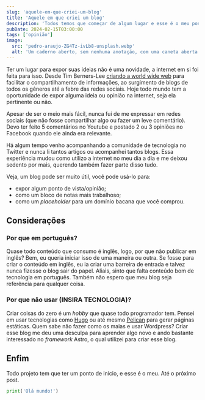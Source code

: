 ```yaml
---
slug: 'aquele-em-que-criei-um-blog'
title: 'Aquele em que criei um blog'
description: 'Todos temos que começar de algum lugar e esse é o meu ponto de partida. Uma dicussão sobre o que é esse novo projeto.'
pubDate: 2024-02-15T03:00:00
tags: ['opinião']
image:
  src: 'pedro-araujo-ZG4Tz-ivLb8-unsplash.webp'
  alt: 'Um caderno aberto, sem nenhuma anotação, com uma caneta aberta por cima'
---
```


Ter um lugar para expor suas ideias não é uma novidade, a internet em si foi feita para isso. Desde Tim Berners-Lee [criando a world wide web](https://home.cern/science/computing/birth-web) para facilitar o compartilhamento de informações, ao surgimento de blogs de todos os gêneros até a febre das redes sociais. Hoje todo mundo tem a oportunidade de expor alguma ideia ou opinião na internet, seja ela pertinente ou não.

Apesar de ser o meio mais fácil, nunca fui de me expressar em redes sociais (que não fosse compartilhar algo ou fazer um leve comentário). Devo ter feito 5 comentários no Youtube e postado 2 ou 3 opiniões no Facebook quando ele ainda era relevante.

Há algum tempo venho acompanhando a comunidade de tecnologia no Twitter e nunca li tantos artigos ou acompanhei tantos blogs. Essa experiência mudou como utilizo a internet no meu dia a dia e me deixou sedento por mais, querendo também fazer parte disso tudo.

Veja, um blog pode ser muito útil, você pode usá-lo para:

- expor algum ponto de vista/opinião;
- como um bloco de notas mais trabalhoso;
- como um *placeholder* para um domínio bacana que você comprou.

## Considerações

### Por que em português?

Quase todo conteúdo que consumo é inglês, logo, por que não publicar em inglês? Bem, eu queria iniciar isso de uma maneira ou outra. Se fosse para criar o conteúdo em inglês, eu ia criar uma barreira de entrada e talvez nunca fizesse o blog sair do papel. Aliais, sinto que falta conteúdo bom de tecnologia em português. Também não espero que meu blog seja referência para qualquer coisa.

### Por que não usar (INSIRA TECNOLOGIA)?

Criar coisas do zero é um *hobby* que quase todo programador tem. Pensei em usar tecnologias como [Hugo](https://gohugo.io/) ou até mesmo [Pelican](https://getpelican.com/) para gerar páginas estáticas. Quem sabe não fazer como os maias e usar Wordpress? Criar esse blog me deu uma desculpa para aprender algo novo e ando bastante interessado no *framework* Astro, o qual utilizei para criar esse blog.



## Enfim

Todo projeto tem que ter um ponto de início, e esse é o meu. Até o próximo post.

```python
print('Olá mundo!')
```
